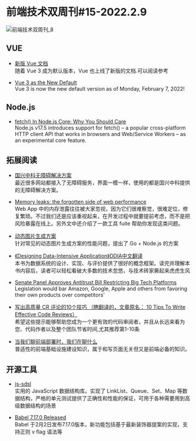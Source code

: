 # 前端技术双周刊#15-2022.2.9

![前端技术双周刊_8](https://mms-graph.cdn.bcebos.com/wiki/%E5%89%8D%E7%AB%AF%E6%8A%80%E6%9C%AF%E5%8F%8C%E5%91%A8%E5%88%8A_9.png)

## VUE

- [新版 Vue 文档](https://vuejs.org/guide/introduction.html)
<br>随着 Vue 3 成为默认版本，Vue 也上线了新版的文档.可以阅读参考

- [Vue 3 as the New Default](https://blog.vuejs.org/posts/vue-3-as-the-new-default.html)
<br>Vue 3 is now the new default version as of Monday, February 7, 2022!


## Node.js
- [fetch() In Node.js Core: Why You Should Care](https://fusebit.io/blog/node-fetch)
<br>Node.js v17.5 introduces support for fetch() – a popular cross-platform HTTP client API that works in browsers and Web/Service Workers – as an experimental core feature.

## 拓展阅读
- [国兴中科无障碍解决方案](http://www.iscia.cn)
<br>最近很多网站都接入了无障碍服务，界面一模一样，使用的都是国兴中科提供的无障碍解决方案。

- [Memory leaks: the forgotten side of web performance](https://nolanlawson.com/2022/01/05/memory-leaks-the-forgotten-side-of-web-performance/)
<br>Web App 中的内存泄露往往被大家忽视，因为它们很难察觉，很难定位，修复繁琐。不过我们还是应该重视起来，在开发过程中就要提前考虑，而不是把风险暴露在线上。另外文中还介绍了一款工具 fuite 帮助你发现这类问题。

- [动态图片生成方案](https://mp.weixin.qq.com/s/0dWfL3ChIceH6rQ8-Oh6pg)
<br>针对常见的动态图片生成方案的性能问题，提出了 Go + Node.js 的方案

- [《Designing Data-Intensive Application》DDIA中文翻译](https://github.com/Vonng/ddia)
<br>本书为数据系统的设计、实现、与评价提供了很好的概念框架。读完并理解本书内容后，读者可以轻松看破大多数的技术忽悠，与技术砖家撕起来虎虎生风

- [Senate Panel Approves Antitrust Bill Restricting Big Tech Platforms](https://www.wsj.com/articles/senate-panel-approves-antitrust-bill-restricting-big-tech-platforms-11642701487)
<br>Legislation would bar Amazon, Google, Apple and others from favoring their own products over competitors’

- [写出高质量 CR 评论的10个技巧 （瞎翻译的，文章原名： 10 Tips To Write Effective Code Reviews）](https://betterprogramming.pub/10-tips-to-write-effective-code-reviews-c25c25aa22c5)
<br>希望这些提示能够帮助您成为一个更有效的代码审阅者，并且从长远来看为您、代码作者以及整个团队节省时间,尤其推荐第1-10条

- [当我们聊前端部署时，我们在聊什么](https://juejin.cn/post/7017710911443959839)
<br>普适性的前端基础设施建设知识，属于和写页面无关但又是前端必备的知识。

## 开源工具
- [js-sdsl](https://github.com/ZLY201/js-sdsl)
<br>实用的 JavaScript 数据结构库。实现了 LinkList、Queue、Set、Map 等数据结构，严格的单元测试提供了正确性和性能的保证，可用于各种需要用到高级数据结构的场景

- [Babel 7.17.0 Released](https://babeljs.io/blog/2022/02/02/7.17.0)
<br>Babel 于2月2日发布7.17.0版本，新功能包括基于最新装饰器提案的实现，支持正则 v flag 语法等


